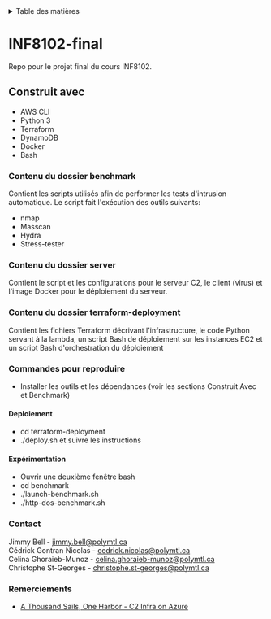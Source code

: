 <!-- TABLE DES MATIÈRES-->
<details>
  <summary>Table des matières</summary>
  <ol>
    <li><a href="#construit avec">Construit avec</a></li>
    <li><a href="#contenu du dossier benchmark">Contenu du dossier benchmark</a></li>
    <li><a href="#Contenu du dossier server">Contenu du dossier server</a></li>
    <li><a href="#contenu du dossier terraform-deployment">Contenu du dossier terraform-deployment</a></li>
    <li><a href="#commandes pour reproduire">Commandes pour reproduire</a></li>
    <li><a href="#contact">Contact</a></li>
    <li><a href="#remerciements">Remerciements</a></li>
  </ol>
</details>

# INF8102-final
Repo pour le projet final du cours INF8102.

## Construit avec
* AWS CLI
* Python 3
* Terraform
* DynamoDB
* Docker
* Bash

### Contenu du dossier benchmark
Contient les scripts utilisés afin de performer les tests d'intrusion automatique.
Le script fait l'exécution des outils suivants:
* nmap
* Masscan
* Hydra
* Stress-tester
  
### Contenu du dossier server
Contient le script et les configurations pour le serveur C2, le client (virus) et l'image Docker pour le déploiement du serveur.

### Contenu du dossier terraform-deployment
Contient les fichiers Terraform décrivant l'infrastructure, le code Python servant à la lambda, un script Bash de déploiement sur les instances EC2 et un script Bash d'orchestration du déploiement

### Commandes pour reproduire 
* Installer les outils et les dépendances (voir les sections Construit Avec et Benchmark)
#### Deploiement
* cd terraform-deployment
* ./deploy.sh et suivre les instructions
#### Expérimentation
* Ouvrir une deuxième fenêtre bash
* cd benchmark
* ./launch-benchmark.sh
* ./http-dos-benchmark.sh
  
### Contact
Jimmy Bell - jimmy.bell@polymtl.ca  
Cédrick Gontran Nicolas - cedrick.nicolas@polymtl.ca  
Celina Ghoraieb-Munoz - celina.ghoraieb-munoz@polymtl.ca  
Christophe St-Georges - christophe.st-georges@polymtl.ca  

### Remerciements
* [A Thousand Sails, One Harbor - C2 Infra on Azure](https://0xdarkvortex.dev/c2-infra-on-azure/)

